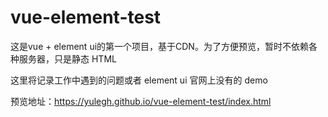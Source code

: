 # vue-element-test
这是vue + element ui的第一个项目，基于CDN。为了方便预览，暂时不依赖各种服务器，只是静态 HTML

这里将记录工作中遇到的问题或者 element ui 官网上没有的 demo

预览地址：https://yulegh.github.io/vue-element-test/index.html

